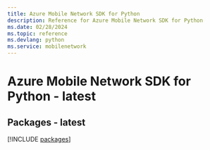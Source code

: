 ```yaml
---
title: Azure Mobile Network SDK for Python
description: Reference for Azure Mobile Network SDK for Python
ms.date: 02/28/2024
ms.topic: reference
ms.devlang: python
ms.service: mobilenetwork
---
```

# Azure Mobile Network SDK for Python - latest
## Packages - latest
[!INCLUDE [packages](mobile-network-index.md)]